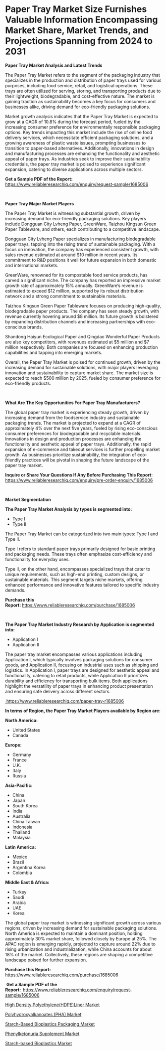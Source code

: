 <p><h1>Paper Tray Market Size Furnishes Valuable Information Encompassing Market Share, Market Trends, and Projections Spanning from 2024 to 2031</h1></p><p><strong>Paper Tray Market Analysis and Latest Trends</strong></p>
<p><p>The Paper Tray Market refers to the segment of the packaging industry that specializes in the production and distribution of paper trays used for various purposes, including food service, retail, and logistical operations. These trays are often utilized for serving, storing, and transporting products due to their lightweight, biodegradable, and cost-effective nature. The market is gaining traction as sustainability becomes a key focus for consumers and businesses alike, driving demand for eco-friendly packaging solutions.</p><p>Market growth analysis indicates that the Paper Tray Market is expected to grow at a CAGR of 10.8% during the forecast period, fueled by the increasing consumer preference for environmentally responsible packaging options. Key trends impacting this market include the rise of online food delivery services, which necessitate efficient packaging solutions, and a growing awareness of plastic waste issues, prompting businesses to transition to paper-based alternatives. Additionally, innovations in design and manufacturing processes are enhancing the functionality and aesthetic appeal of paper trays. As industries seek to improve their sustainability credentials, the paper tray market is poised to experience significant expansion, catering to diverse applications across multiple sectors.</p></p>
<p><strong>Get a Sample PDF of the Report:&nbsp;</strong> <a href="https://www.reliableresearchiq.com/enquiry/request-sample/1685006?utm_campaign=1472&utm_medium=2&utm_source=Github&utm_content=ia&utm_term=16102024&utm_id=paper-tray">https://www.reliableresearchiq.com/enquiry/request-sample/1685006</a></p>
<p>&nbsp;</p>
<p><strong>Paper Tray Major Market Players</strong></p>
<p><p>The Paper Tray Market is witnessing substantial growth, driven by increasing demand for eco-friendly packaging solutions. Key players include Dongguan City Lvheng Paper, GreenWare, Taizhou Kingsun Green Paper Tableware, and others, each contributing to a competitive landscape.</p><p>Dongguan City Lvheng Paper specializes in manufacturing biodegradable paper trays, tapping into the rising trend of sustainable packaging. With a focus on innovation, the company has experienced consistent growth, with sales revenue estimated at around $10 million in recent years. Its commitment to R&D positions it well for future expansion in both domestic and international markets.</p><p>GreenWare, renowned for its compostable food service products, has carved a significant niche. The company has reported an impressive market growth rate of approximately 15% annually. GreenWare’s revenue is estimated to exceed $12 million, supported by its robust distribution network and a strong commitment to sustainable materials.</p><p>Taizhou Kingsun Green Paper Tableware focuses on producing high-quality, biodegradable paper products. The company has seen steady growth, with revenue currently hovering around $8 million. Its future growth is bolstered by expanding distribution channels and increasing partnerships with eco-conscious brands.</p><p>Shandong Haiyun Ecological Paper and Qingdao Wonderful Paper Products are also key competitors, with revenues estimated at $5 million and $7 million respectively. Both companies are focused on enhancing production capabilities and tapping into emerging markets.</p><p>Overall, the Paper Tray Market is poised for continued growth, driven by the increasing demand for sustainable solutions, with major players leveraging innovation and sustainability to capture market share. The market size is expected to reach $500 million by 2025, fueled by consumer preference for eco-friendly products.</p></p>
<p>&nbsp;</p>
<p><strong>What Are The Key Opportunities For Paper Tray Manufacturers?</strong></p>
<p><p>The global paper tray market is experiencing steady growth, driven by increasing demand from the foodservice industry and sustainable packaging trends. The market is projected to expand at a CAGR of approximately 4% over the next five years, fueled by rising eco-conscious consumer preferences for biodegradable and recyclable materials. Innovations in design and production processes are enhancing the functionality and aesthetic appeal of paper trays. Additionally, the rapid expansion of e-commerce and takeout services is further propelling market growth. As businesses prioritize sustainability, the integration of eco-friendly practices will be pivotal in shaping the future landscape of the paper tray market.</p></p>
<p><strong>Inquire or Share Your Questions If Any Before Purchasing This Report:</strong> <a href="https://www.reliableresearchiq.com/enquiry/pre-order-enquiry/1685006?utm_campaign=1472&utm_medium=2&utm_source=Github&utm_content=ia&utm_term=16102024&utm_id=paper-tray">https://www.reliableresearchiq.com/enquiry/pre-order-enquiry/1685006</a></p>
<p>&nbsp;</p>
<p><strong>Market Segmentation</strong></p>
<p><strong>The Paper Tray Market Analysis by types is segmented into:</strong></p>
<p><ul><li>Type I</li><li>Type II</li></ul></p>
<p><p>The Paper Tray Market can be categorized into two main types: Type I and Type II. </p><p>Type I refers to standard paper trays primarily designed for basic printing and packaging needs. These trays often emphasize cost-efficiency and functionality for everyday uses. </p><p>Type II, on the other hand, encompasses specialized trays that cater to unique requirements, such as high-end printing, custom designs, or sustainable materials. This segment targets niche markets, offering enhanced performance and innovative features tailored to specific industry demands.</p></p>
<p><strong>Purchase this Report:&nbsp;</strong><a href="https://www.reliableresearchiq.com/purchase/1685006?utm_campaign=1472&utm_medium=2&utm_source=Github&utm_content=ia&utm_term=16102024&utm_id=paper-tray">https://www.reliableresearchiq.com/purchase/1685006</a></p>
<p>&nbsp;</p>
<p><strong>The Paper Tray Market Industry Research by Application is segmented into:</strong></p>
<p><ul><li>Application I</li><li>Application II</li></ul></p>
<p><p>The paper tray market encompasses various applications including Application I, which typically involves packaging solutions for consumer goods, and Application II, focusing on industrial uses such as shipping and logistics. In Application I, paper trays are designed for aesthetic appeal and functionality, catering to retail products, while Application II prioritizes durability and efficiency for transporting bulk items. Both applications highlight the versatility of paper trays in enhancing product presentation and ensuring safe delivery across different sectors.</p></p>
<p><a href="https://www.reliableresearchiq.com/paper-tray-r1685006?utm_campaign=1472&utm_medium=2&utm_source=Github&utm_content=ia&utm_term=16102024&utm_id=paper-tray">&nbsp;https://www.reliableresearchiq.com/paper-tray-r1685006</a></p>
<p><strong>In terms of Region, the Paper Tray Market Players available by Region are:</strong></p>
<p>
    <p> <strong> North America: </strong>
        <ul>
            <li>United States</li>
            <li>Canada</li>
        </ul>
        </p> 
    <p> <strong> Europe: </strong>
        <ul>
            <li>Germany</li>
            <li>France</li>
            <li>U.K.</li>
            <li>Italy</li>
            <li>Russia</li>
        </ul>
        </p> 
    <p> <strong> Asia-Pacific: </strong>
        <ul>
            <li>China</li>
            <li>Japan</li>
            <li>South Korea</li>
            <li>India</li>
            <li>Australia</li>
            <li>China Taiwan</li>
            <li>Indonesia</li>
            <li>Thailand</li>
            <li>Malaysia</li>
        </ul>
        </p> 
    <p> <strong> Latin America: </strong>
        <ul>
            <li>Mexico</li>
            <li>Brazil</li>
            <li>Argentina Korea</li>
            <li>Colombia</li>
        </ul>
        </p> 
    <p> <strong> Middle East & Africa: </strong>
        <ul>
            <li>Turkey</li>
            <li>Saudi</li>
            <li>Arabia</li>
            <li>UAE</li>
            <li>Korea</li>
        </ul>
    </p>
    </p>
<p><p>The global paper tray market is witnessing significant growth across various regions, driven by increasing demand for sustainable packaging solutions. North America is expected to maintain a dominant position, holding approximately 30% market share, followed closely by Europe at 25%. The APAC region is emerging rapidly, projected to capture around 22% due to rising urbanization and industrialization, while China accounts for about 18% of the market. Collectively, these regions are shaping a competitive landscape poised for further expansion.</p></p>
<p><strong>Purchase this Report: </strong><a href="https://www.reliableresearchiq.com/purchase/1685006?utm_campaign=1472&utm_medium=2&utm_source=Github&utm_content=ia&utm_term=16102024&utm_id=paper-tray">https://www.reliableresearchiq.com/purchase/1685006</a></p>
<p>&nbsp;<strong>Get a Sample PDF of the Report:&nbsp;&nbsp;</strong><a href="https://www.reliableresearchiq.com/enquiry/request-sample/1685006?utm_campaign=1472&utm_medium=2&utm_source=Github&utm_content=ia&utm_term=16102024&utm_id=paper-tray">https://www.reliableresearchiq.com/enquiry/request-sample/1685006</a></p>
<p><strong></strong></p>
<p><p><a href="https://github.com/nathandecarvalho/Market-Research-Report-List-5/blob/main/high-density-polyethylenehdpeliner-market.md?utm_campaign=1472&utm_medium=2&utm_source=Github&utm_content=ia&utm_term=16102024&utm_id=paper-tray">High Density Polyethylene(HDPE)Liner Market</a></p><p><a href="https://www.linkedin.com/pulse/in-depth-analysis-global-polyhydroxyalkanoates-pha-market-4gjae?trk=public_post_embed_feed-article-content&utm_campaign=1472&utm_medium=2&utm_source=Github&utm_content=ia&utm_term=16102024&utm_id=paper-tray">Polyhydroxyalkanoates (PHA) Market</a></p><p><a href="https://www.linkedin.com/pulse/starch-based-bioplastics-packaging-market-shifts-strategic-analysis-qubde?trk=public_post_embed_feed-article-content&utm_campaign=1472&utm_medium=2&utm_source=Github&utm_content=ia&utm_term=16102024&utm_id=paper-tray">Starch-Based Bioplastics Packaging Market</a></p><p><a href="https://www.linkedin.com/pulse/phenylketonuria-supplement-industry-resonance-146-amplification-laxtc?trk=public_post_embed_feed-article-content&utm_campaign=1472&utm_medium=2&utm_source=Github&utm_content=ia&utm_term=16102024&utm_id=paper-tray">Phenylketonuria Supplement Market</a></p><p><a href="https://www.linkedin.com/pulse/exploring-starch-based-bioplastics-market-dynamics-revenue-analysis-k6c3e?trk=public_post_embed_feed-article-content&utm_campaign=1472&utm_medium=2&utm_source=Github&utm_content=ia&utm_term=16102024&utm_id=paper-tray">Starch-based Bioplastics Market</a></p></p>